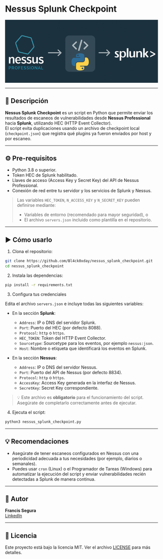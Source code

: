 # Nessus Splunk Checkpoint

![Nessus + Splunk](images/nessussplunk.png)

---

## 📌 Descripción

**Nessus Splunk Checkpoint** es un script en Python que permite enviar los resultados de escaneos de vulnerabilidades desde **Nessus Professional** hacia **Splunk**, utilizando HEC (HTTP Event Collector).  
El script evita duplicaciones usando un archivo de checkpoint local (`checkpoint.json`) que registra qué plugins ya fueron enviados por host y por escaneo.

---

## ⚙️ Pre-requisitos

- Python 3.8 o superior.
- Token HEC de Splunk habilitado.
- Llaves de acceso (Access Key y Secret Key) del API de Nessus Professional.
- Conexión de red entre tu servidor y los servicios de Splunk y Nessus.

> Las variables `HEC_TOKEN`, `N_ACCESS_KEY` y `N_SECRET_KEY` pueden definirse mediante:
> - Variables de entorno (recomendado para mayor seguridad), o  
> - El archivo `servers.json` incluido como plantilla en el repositorio.

---

## ▶️ Cómo usarlo

1. Clona el repositorio:
```bash
git clone https://github.com/Bl4ck0xday/nessus_splunk_checkpoint.git
cd nessus_splunk_checkpoint
```

2. Instala las dependencias:
```bash
pip install -r requirements.txt
```

3. Configura tus credenciales

Edita el archivo `servers.json` e incluye todas las siguientes variables:

- En la sección **Splunk**:
  - `Address`: IP o DNS del servidor Splunk.
  - `Port`: Puerto del HEC (por defecto 8088).
  - `Protocol`: `http` o `https`.
  - `HEC_TOKEN`: Token del HTTP Event Collector.
  - `Sourcetype`: Sourcetype para los eventos, por ejemplo `nessus:json`.
  - `Host`: Nombre o etiqueta que identificará los eventos en Splunk.

- En la sección **Nessus**:
  - `Address`: IP o DNS del servidor Nessus.
  - `Port`: Puerto del API de Nessus (por defecto 8834).
  - `Protocol`: `http` o `https`.
  - `AccessKey`: Access Key generada en la interfaz de Nessus.
  - `SecretKey`: Secret Key correspondiente.

> 💡 Este archivo es **obligatorio** para el funcionamiento del script. Asegúrate de completarlo correctamente antes de ejecutar.

4. Ejecuta el script:
```bash
python3 nessus_splunk_checkpoint.py
```

---

## 💡 Recomendaciones

- Asegúrate de tener escaneos configurados en Nessus con una periodicidad adecuada a tus necesidades (por ejemplo, diarios o semanales).
- Puedes usar `cron` (Linux) o el Programador de Tareas (Windows) para automatizar la ejecución del script y enviar vulnerabilidades recién detectadas a Splunk de manera continua.

---

## 👤 Autor

**Francis Segura**  
[LinkedIn](https://www.linkedin.com/in/francis-segura-22a0191a8/)

---

## 📄 Licencia

Este proyecto está bajo la licencia MIT. Ver el archivo [LICENSE](LICENSE) para más detalles.